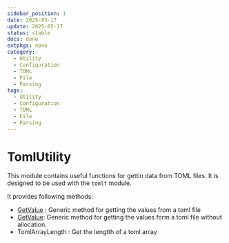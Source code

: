 ```yaml
---
sidebar_position: 1
date: 2025-05-17
update: 2025-05-17
status: stable
docs: done
extpkgs: none
category: 
  - Utility
  - Configuration
  - TOML
  - File
  - Parsing
tags:
  - Utility
  - Configuration
  - TOML
  - File
  - Parsing
---
```


# TomlUtility

This module contains useful functions for gettin data from TOML files. It is designed to be used with the `tomlf` module.

It provides following methods:

- [GetValue](./GetValue.md) : Generic method for getting the values from a toml file
- [GetValue](./GetValue.md): Generic method for getting the values form a toml file without allocation.
- TomlArrayLength : Get the lengtth of a toml array
